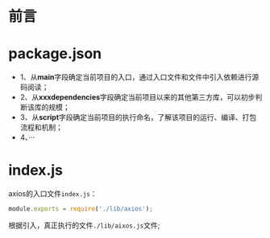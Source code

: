 # 前言

# package.json
- 1、从**main**字段确定当前项目的入口，通过入口文件和文件中引入依赖进行源码阅读；
- 2、从**xxxdependencies**字段确定当前项目以来的其他第三方库，可以初步判断该库的规模；
- 3、从**script**字段确定当前项目的执行命名，了解该项目的运行、编译、打包流程和机制；
- 4、···

# index.js
axios的入口文件`index.js`：
```javascript
module.exports = require('./lib/axios');
```
根据引入，真正执行的文件`./lib/aixos.js`文件;